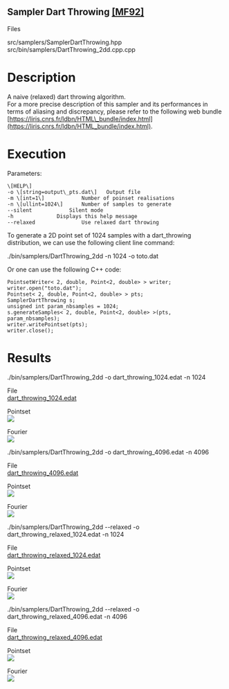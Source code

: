 Sampler Dart Throwing [\[MF92\]](http://www.dgp.toronto.edu/~elf/.misc/poissondisk.pdf)
---------------------------------------------------------------------------------------

Files

src/samplers/SamplerDartThrowing.hpp  
src/bin/samplers/DartThrowing\_2dd.cpp.cpp

Description
===========

A naive (relaxed) dart throwing algorithm.  
For a more precise description of this sampler and its performances in terms of aliasing and discrepancy, please refer to the following web bundle [https://liris.cnrs.fr/ldbn/HTML\_bundle/index.html](https://liris.cnrs.fr/ldbn/HTML_bundle/index.html).

Execution
=========

Parameters:  

	\[HELP\]
	-o \[string=output\_pts.dat\]	Output file
	-m \[int=1\]			Number of poinset realisations
	-n \[ullint=1024\]		Number of samples to generate
	--silent 			Silent mode
	-h 				Displays this help message
	--relaxed 				Use relaxed dart throwing
			

To generate a 2D point set of 1024 samples with a dart\_throwing distribution, we can use the following client line command:

 ./bin/samplers/DartThrowing\_2dd -n 1024 -o toto.dat 

Or one can use the following C++ code:

    
    PointsetWriter< 2, double, Point<2, double> > writer;
    writer.open("toto.dat");
    Pointset< 2, double, Point<2, double> > pts;
    SamplerDartThrowing s;
    unsigned int param_nbsamples = 1024;
    s.generateSamples< 2, double, Point<2, double> >(pts, param_nbsamples);
    writer.writePointset(pts);
    writer.close();
    			

Results
=======

 ./bin/samplers/DartThrowing\_2dd -o dart\_throwing\_1024.edat -n 1024 

File  
[dart\_throwing\_1024.edat](data/dart_throwing/dart_throwing_1024.edat)

Pointset  
[![](data/dart_throwing/dart_throwing_1024.png)](data/dart_throwing/dart_throwing_1024.png)

Fourier  
[![](data/dart_throwing/dart_throwing_1024_fourier.png)](data/dart_throwing/dart_throwing_1024_fourier.png)

 ./bin/samplers/DartThrowing\_2dd -o dart\_throwing\_4096.edat -n 4096 

File  
[dart\_throwing\_4096.edat](data/dart_throwing/dart_throwing_4096.edat)

Pointset  
[![](data/dart_throwing/dart_throwing_4096.png)](data/dart_throwing/dart_throwing_4096.png)

Fourier  
[![](data/dart_throwing/dart_throwing_4096_fourier.png)](data/dart_throwing/dart_throwing_4096_fourier.png)

 ./bin/samplers/DartThrowing\_2dd --relaxed -o dart\_throwing\_relaxed\_1024.edat -n 1024 

File  
[dart\_throwing\_relaxed\_1024.edat](data/dart_throwing_relaxed/dart_throwing_relaxed_1024.edat)

Pointset  
[![](data/dart_throwing_relaxed/dart_throwing_relaxed_1024.png)](data/dart_throwing_relaxed/dart_throwing_relaxed_1024.png)

Fourier  
[![](data/dart_throwing_relaxed/dart_throwing_relaxed_1024_fourier.png)](data/dart_throwing_relaxed/dart_throwing_relaxed_1024_fourier.png)

 ./bin/samplers/DartThrowing\_2dd --relaxed -o dart\_throwing\_relaxed\_4096.edat -n 4096 

File  
[dart\_throwing\_relaxed\_4096.edat](data/dart_throwing_relaxed/dart_throwing_relaxed_4096.edat)

Pointset  
[![](data/dart_throwing_relaxed/dart_throwing_relaxed_4096.png)](data/dart_throwing_relaxed/dart_throwing_relaxed_4096.png)

Fourier  
[![](data/dart_throwing_relaxed/dart_throwing_relaxed_4096_fourier.png)](data/dart_throwing_relaxed/dart_throwing_relaxed_4096_fourier.png)